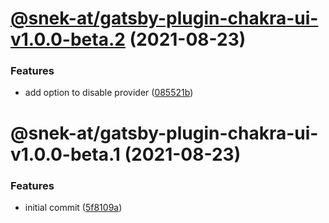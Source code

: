 # [@snek-at/gatsby-plugin-chakra-ui-v1.0.0-beta.2](https://github.com/snek-at/snek-tools/compare/@snek-at/gatsby-plugin-chakra-ui-v1.0.0-beta.1...@snek-at/gatsby-plugin-chakra-ui-v1.0.0-beta.2) (2021-08-23)


### Features

* add option to disable provider ([085521b](https://github.com/snek-at/snek-tools/commit/085521b0b714ad70603ca8d1943b27c3860a2c40))

# @snek-at/gatsby-plugin-chakra-ui-v1.0.0-beta.1 (2021-08-23)


### Features

* initial commit ([5f8109a](https://github.com/snek-at/snek-tools/commit/5f8109ad4b7e4118487607c232f0f8c2b789de8a))

